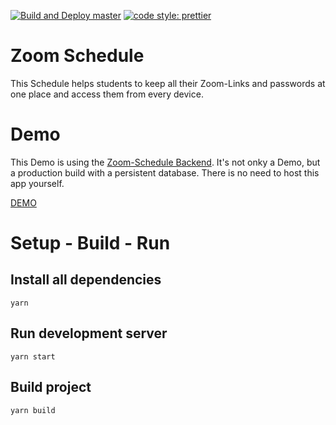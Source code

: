 [![Build and Deploy master](https://github.com/IceToast/zoom_schedule/actions/workflows/deploy_master.yml/badge.svg?branch=master)](https://github.com/IceToast/zoom_schedule/actions/workflows/deploy_master.yml)
[![code style: prettier](https://img.shields.io/badge/code_style-prettier-ff69b4.svg)](https://github.com/prettier/prettier)

# Zoom Schedule

This Schedule helps students to keep all their Zoom-Links and passwords at one place and access them from every device.

# Demo
This Demo is using the [Zoom-Schedule Backend](https://github.com/IceToast/zoom_schedule_backend_go). It's not onky a Demo, but a production build with a persistent database. There is no need to host this app yourself.

[DEMO](https://zoom.icetoast.cloud)

# Setup - Build - Run

## Install all dependencies

```
yarn
```

## Run development server

```
yarn start
```

## Build project

```
yarn build
```
